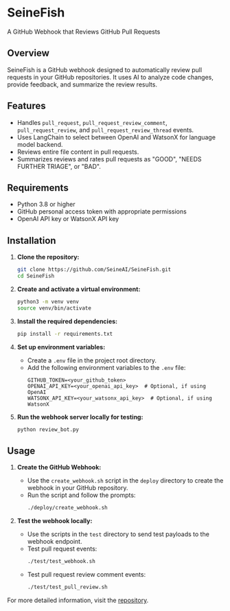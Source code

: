 # SeineFish

A GitHub Webhook that Reviews GitHub Pull Requests

## Overview

SeineFish is a GitHub webhook designed to automatically review pull requests in your GitHub repositories. It uses AI to analyze code changes, provide feedback, and summarize the review results.

## Features

- Handles `pull_request`, `pull_request_review_comment`, `pull_request_review`, and `pull_request_review_thread` events.
- Uses LangChain to select between OpenAI and WatsonX for language model backend.
- Reviews entire file content in pull requests.
- Summarizes reviews and rates pull requests as "GOOD", "NEEDS FURTHER TRIAGE", or "BAD".

## Requirements

- Python 3.8 or higher
- GitHub personal access token with appropriate permissions
- OpenAI API key or WatsonX API key

## Installation

1. **Clone the repository:**
   ```bash
   git clone https://github.com/SeineAI/SeineFish.git
   cd SeineFish
   ```

2. **Create and activate a virtual environment:**
   ```bash
   python3 -m venv venv
   source venv/bin/activate
   ```

3. **Install the required dependencies:**
   ```bash
   pip install -r requirements.txt
   ```

4. **Set up environment variables:**
   - Create a `.env` file in the project root directory.
   - Add the following environment variables to the `.env` file:
     ```plaintext
     GITHUB_TOKEN=<your_github_token>
     OPENAI_API_KEY=<your_openai_api_key>  # Optional, if using OpenAI
     WATSONX_API_KEY=<your_watsonx_api_key>  # Optional, if using WatsonX
     ```

5. **Run the webhook server locally for testing:**
   ```bash
   python review_bot.py
   ```

## Usage

1. **Create the GitHub Webhook:**
   - Use the `create_webhook.sh` script in the `deploy` directory to create the webhook in your GitHub repository.
   - Run the script and follow the prompts:
     ```bash
     ./deploy/create_webhook.sh
     ```

2. **Test the webhook locally:**
   - Use the scripts in the `test` directory to send test payloads to the webhook endpoint.
   - Test pull request events:
     ```bash
     ./test/test_webhook.sh
     ```
   - Test pull request review comment events:
     ```bash
     ./test/test_pull_review.sh
     ```

For more detailed information, visit the [repository](https://github.com/SeineAI/SeineFish).